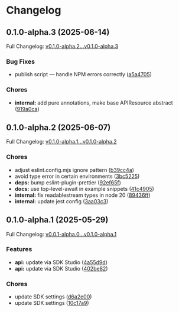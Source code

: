 # Changelog

## 0.1.0-alpha.3 (2025-06-14)

Full Changelog: [v0.1.0-alpha.2...v0.1.0-alpha.3](https://github.com/tonybruess/flightaware-typescript/compare/v0.1.0-alpha.2...v0.1.0-alpha.3)

### Bug Fixes

* publish script — handle NPM errors correctly ([a5a4705](https://github.com/tonybruess/flightaware-typescript/commit/a5a4705c15f57b0399dcf80fcbf1c5ca03e61f6a))


### Chores

* **internal:** add pure annotations, make base APIResource abstract ([919a0ca](https://github.com/tonybruess/flightaware-typescript/commit/919a0ca6ee1f6aed9cf702bc39a6489ecd22de30))

## 0.1.0-alpha.2 (2025-06-07)

Full Changelog: [v0.1.0-alpha.1...v0.1.0-alpha.2](https://github.com/tonybruess/flightaware-typescript/compare/v0.1.0-alpha.1...v0.1.0-alpha.2)

### Chores

* adjust eslint.config.mjs ignore pattern ([b39cc4a](https://github.com/tonybruess/flightaware-typescript/commit/b39cc4a0941d44f9b44dfc612a7282d8e8860851))
* avoid type error in certain environments ([3bc5225](https://github.com/tonybruess/flightaware-typescript/commit/3bc52257339312579446f9d4d105dc3ed1e89fd4))
* **deps:** bump eslint-plugin-prettier ([92ef65f](https://github.com/tonybruess/flightaware-typescript/commit/92ef65f40a1c1e733ece94c79417c285fc1b91e6))
* **docs:** use top-level-await in example snippets ([41c4905](https://github.com/tonybruess/flightaware-typescript/commit/41c49057f9b0672b5acc9fe9e0b23f8870f71942))
* **internal:** fix readablestream types in node 20 ([89436ff](https://github.com/tonybruess/flightaware-typescript/commit/89436ff7c7d1fcc69ed34e108a7bb8534556c85f))
* **internal:** update jest config ([3aa03c3](https://github.com/tonybruess/flightaware-typescript/commit/3aa03c3601d66de40a1f3204616d4250244d686c))

## 0.1.0-alpha.1 (2025-05-29)

Full Changelog: [v0.0.1-alpha.0...v0.1.0-alpha.1](https://github.com/tonybruess/flightaware-typescript/compare/v0.0.1-alpha.0...v0.1.0-alpha.1)

### Features

* **api:** update via SDK Studio ([4a55d9d](https://github.com/tonybruess/flightaware-typescript/commit/4a55d9d4051abaf7ec983d8516c17cc92b39479f))
* **api:** update via SDK Studio ([402be82](https://github.com/tonybruess/flightaware-typescript/commit/402be8254dc8256732ed8829fcac3c2fa859629b))


### Chores

* update SDK settings ([d6a2e00](https://github.com/tonybruess/flightaware-typescript/commit/d6a2e00785b7e187f9c1ef2cb9b1e79cb1084509))
* update SDK settings ([10c17a9](https://github.com/tonybruess/flightaware-typescript/commit/10c17a98e0a8787eba3202a00ff3316ce1689315))

